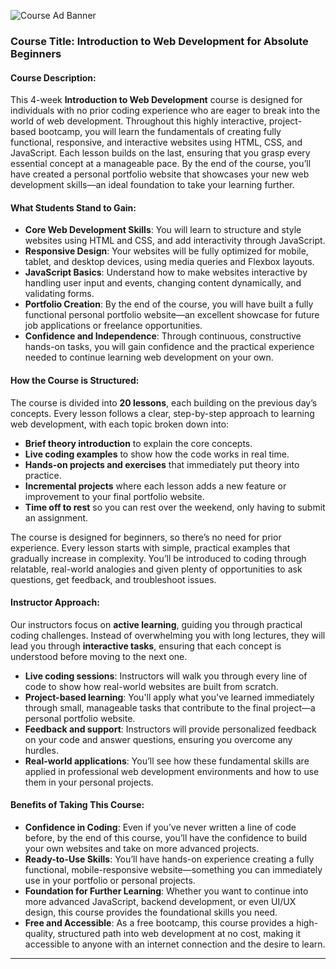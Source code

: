 ![Course Ad Banner](https://github.com/user-attachments/assets/11155906-e57a-4ca7-9146-c9c52e913afe)
### **Course Title: Introduction to Web Development for Absolute Beginners**

#### **Course Description**:
This 4-week **Introduction to Web Development** course is designed for individuals with no prior coding experience who are eager to break into the world of web development. Throughout this highly interactive, project-based bootcamp, you will learn the fundamentals of creating fully functional, responsive, and interactive websites using HTML, CSS, and JavaScript. Each lesson builds on the last, ensuring that you grasp every essential concept at a manageable pace. By the end of the course, you’ll have created a personal portfolio website that showcases your new web development skills—an ideal foundation to take your learning further.

#### **What Students Stand to Gain**:
- **Core Web Development Skills**: You will learn to structure and style websites using HTML and CSS, and add interactivity through JavaScript.
- **Responsive Design**: Your websites will be fully optimized for mobile, tablet, and desktop devices, using media queries and Flexbox layouts.
- **JavaScript Basics**: Understand how to make websites interactive by handling user input and events, changing content dynamically, and validating forms.
- **Portfolio Creation**: By the end of the course, you will have built a fully functional personal portfolio website—an excellent showcase for future job applications or freelance opportunities.
- **Confidence and Independence**: Through continuous, constructive hands-on tasks, you will gain confidence and the practical experience needed to continue learning web development on your own.

#### **How the Course is Structured**:
The course is divided into **20 lessons**, each building on the previous day’s concepts. Every lesson follows a clear, step-by-step approach to learning web development, with each topic broken down into:
- **Brief theory introduction** to explain the core concepts.
- **Live coding examples** to show how the code works in real time.
- **Hands-on projects and exercises** that immediately put theory into practice.
- **Incremental projects** where each lesson adds a new feature or improvement to your final portfolio website.
- **Time off to rest** so you can rest over the weekend, only having to submit an assignment.

The course is designed for beginners, so there’s no need for prior experience. Every lesson starts with simple, practical examples that gradually increase in complexity. You’ll be introduced to coding through relatable, real-world analogies and given plenty of opportunities to ask questions, get feedback, and troubleshoot issues.

#### **Instructor Approach**:
Our instructors focus on **active learning**, guiding you through practical coding challenges. Instead of overwhelming you with long lectures, they will lead you through **interactive tasks**, ensuring that each concept is understood before moving to the next one. 
- **Live coding sessions**: Instructors will walk you through every line of code to show how real-world websites are built from scratch.
- **Project-based learning**: You'll apply what you've learned immediately through small, manageable tasks that contribute to the final project—a personal portfolio website.
- **Feedback and support**: Instructors will provide personalized feedback on your code and answer questions, ensuring you overcome any hurdles.
- **Real-world applications**: You’ll see how these fundamental skills are applied in professional web development environments and how to use them in your personal projects.

#### **Benefits of Taking This Course**:
- **Confidence in Coding**: Even if you’ve never written a line of code before, by the end of this course, you’ll have the confidence to build your own websites and take on more advanced projects.
- **Ready-to-Use Skills**: You’ll have hands-on experience creating a fully functional, mobile-responsive website—something you can immediately use in your portfolio or personal projects.
- **Foundation for Further Learning**: Whether you want to continue into more advanced JavaScript, backend development, or even UI/UX design, this course provides the foundational skills you need.
- **Free and Accessible**: As a free bootcamp, this course provides a high-quality, structured path into web development at no cost, making it accessible to anyone with an internet connection and the desire to learn.

---
